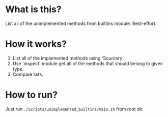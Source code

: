 # What is this?
List all of the unimplemented methods from builtins module.
Best-effort.

# How it works?
1. List all of the implemented methods using 'Sourcery'.
2. Use 'inspect' module get all of the methods that should belong to given type.
3. Compare lists.

# How to run?
Just run `./Scripts/unimplemented_builtins/main.sh` from root dir.
